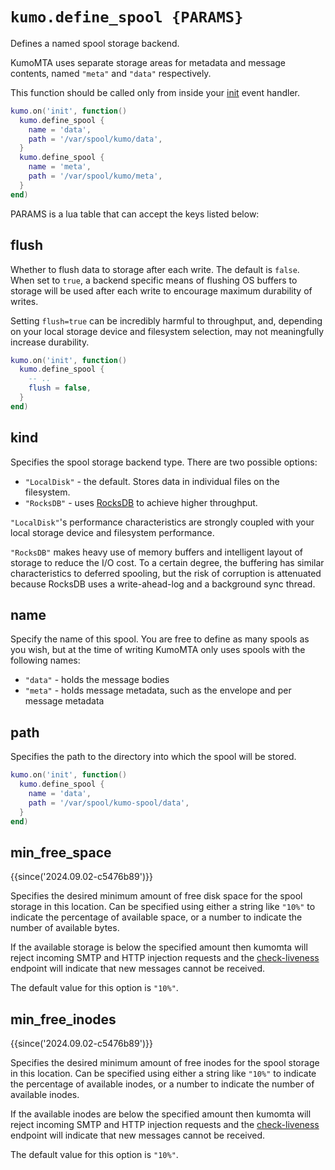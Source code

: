 # `kumo.define_spool {PARAMS}`

Defines a named spool storage backend.

KumoMTA uses separate storage areas for metadata and message contents, named
`"meta"` and `"data"` respectively.

This function should be called only from inside your [init](../events/init.md)
event handler.

```lua
kumo.on('init', function()
  kumo.define_spool {
    name = 'data',
    path = '/var/spool/kumo/data',
  }
  kumo.define_spool {
    name = 'meta',
    path = '/var/spool/kumo/meta',
  }
end)
```

PARAMS is a lua table that can accept the keys listed below:

## flush

Whether to flush data to storage after each write. The default is `false`.
When set to `true`, a backend specific means of flushing OS buffers to storage
will be used after each write to encourage maximum durability of writes.

Setting `flush=true` can be incredibly harmful to throughput, and, depending
on your local storage device and filesystem selection, may not meaningfully
increase durability.

```lua
kumo.on('init', function()
  kumo.define_spool {
    -- ..
    flush = false,
  }
end)
```

## kind

Specifies the spool storage backend type. There are two possible options:

* `"LocalDisk"` - the default. Stores data in individual files on the filesystem.
* `"RocksDB"` - uses [RocksDB](https://rocksdb.org/) to achieve higher throughput.

`"LocalDisk"`'s performance characteristics are strongly coupled with your
local storage device and filesystem performance.

`"RocksDB"` makes heavy use of memory buffers and intelligent layout of storage
to reduce the I/O cost. To a certain degree, the buffering has similar
characteristics to deferred spooling, but the risk of corruption is attenuated
because RocksDB uses a write-ahead-log and a background sync thread.

## name

Specify the name of this spool. You are free to define as many spools as
you wish, but at the time of writing KumoMTA only uses spools with the following names:

* `"data"` - holds the message bodies
* `"meta"` - holds message metadata, such as the envelope and per message metadata

## path

Specifies the path to the directory into which the spool will be stored.

```lua
kumo.on('init', function()
  kumo.define_spool {
    name = 'data',
    path = '/var/spool/kumo-spool/data',
  }
end)
```

## min_free_space

{{since('2024.09.02-c5476b89')}}

Specifies the desired minimum amount of free disk space for the spool storage
in this location.  Can be specified using either a string like `"10%"` to
indicate the percentage of available space, or a number to indicate the
number of available bytes.

If the available storage is below the specified amount then kumomta will
reject incoming SMTP and HTTP injection requests and the
[check-liveness](../rapidoc/#get-/api/check-liveness/v1) endpoint will indicate
that new messages cannot be received.

The default value for this option is `"10%"`.

## min_free_inodes

{{since('2024.09.02-c5476b89')}}

Specifies the desired minimum amount of free inodes for the spool storage
in this location.  Can be specified using either a string like `"10%"` to
indicate the percentage of available inodes, or a number to indicate the
number of available inodes.

If the available inodes are below the specified amount then kumomta will
reject incoming SMTP and HTTP injection requests and the
[check-liveness](../rapidoc/#get-/api/check-liveness/v1) endpoint will indicate
that new messages cannot be received.

The default value for this option is `"10%"`.

